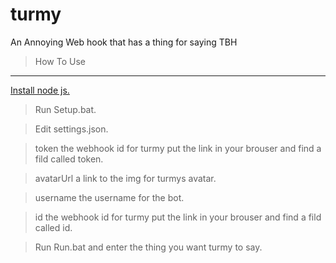 # turmy
An Annoying Web hook that has a thing for saying TBH


> How To Use
***

[Install node js.](https://nodejs.org/en/download/current/)


> Run Setup.bat.


>Edit settings.json.

> token the webhook id for turmy put the link in your brouser and find a fild called token.

> avatarUrl a link to the img for turmys avatar.

> username the username for the bot.

> id the webhook id for turmy put the link in your brouser and find a fild called id.

> Run Run.bat and enter the thing you want turmy to say.



